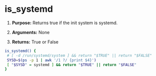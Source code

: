 # is_systemd

1. **Purpose:** Returns true if the init system is systemd.

2. **Arguments:** None

3. **Returns:** True or False

```bash
is_systemd() {
 # [ -d /run/systemd/system ] && return "$TRUE" || return "$FALSE"
 SYSD=$(ps -p 1 | awk '/1 ?/ {print $4}')
 [ "$SYSD" = systemd ] && return "$TRUE" || return "$FALSE"
}
```
